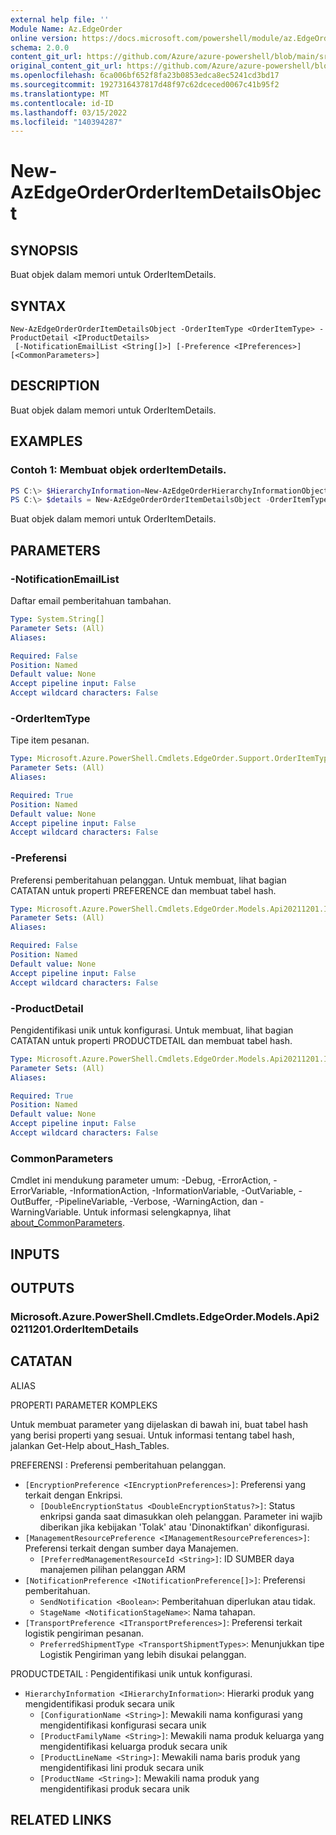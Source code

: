 ```yaml
---
external help file: ''
Module Name: Az.EdgeOrder
online version: https://docs.microsoft.com/powershell/module/az.EdgeOrder/new-AzEdgeOrderOrderItemDetailsObject
schema: 2.0.0
content_git_url: https://github.com/Azure/azure-powershell/blob/main/src/EdgeOrder/help/New-AzEdgeOrderOrderItemDetailsObject.md
original_content_git_url: https://github.com/Azure/azure-powershell/blob/main/src/EdgeOrder/help/New-AzEdgeOrderOrderItemDetailsObject.md
ms.openlocfilehash: 6ca006bf652f8fa23b0853edca8ec5241cd3bd17
ms.sourcegitcommit: 1927316437817d48f97c62dceced0067c41b95f2
ms.translationtype: MT
ms.contentlocale: id-ID
ms.lasthandoff: 03/15/2022
ms.locfileid: "140394287"
---
```

# New-AzEdgeOrderOrderItemDetailsObject

## SYNOPSIS
Buat objek dalam memori untuk OrderItemDetails.

## SYNTAX

```
New-AzEdgeOrderOrderItemDetailsObject -OrderItemType <OrderItemType> -ProductDetail <IProductDetails>
 [-NotificationEmailList <String[]>] [-Preference <IPreferences>] [<CommonParameters>]
```

## DESCRIPTION
Buat objek dalam memori untuk OrderItemDetails.

## EXAMPLES

### Contoh 1: Membuat objek orderItemDetails.
```powershell
PS C:\> $HierarchyInformation=New-AzEdgeOrderHierarchyInformationObject -ProductFamilyName "azurestackedge" -ProductLineName "azurestackedge" -ProductName "azurestackedgegpu" -ConfigurationName "EdgeP_High"
PS C:\> $details = New-AzEdgeOrderOrderItemDetailsObject -OrderItemType "Purchase"  -ProductDetail  @{"HierarchyInformation"=$HierarchyInformation}
```

Buat objek dalam memori untuk OrderItemDetails.

## PARAMETERS

### -NotificationEmailList
Daftar email pemberitahuan tambahan.

```yaml
Type: System.String[]
Parameter Sets: (All)
Aliases:

Required: False
Position: Named
Default value: None
Accept pipeline input: False
Accept wildcard characters: False
```

### -OrderItemType
Tipe item pesanan.

```yaml
Type: Microsoft.Azure.PowerShell.Cmdlets.EdgeOrder.Support.OrderItemType
Parameter Sets: (All)
Aliases:

Required: True
Position: Named
Default value: None
Accept pipeline input: False
Accept wildcard characters: False
```

### -Preferensi
Preferensi pemberitahuan pelanggan.
Untuk membuat, lihat bagian CATATAN untuk properti PREFERENCE dan membuat tabel hash.

```yaml
Type: Microsoft.Azure.PowerShell.Cmdlets.EdgeOrder.Models.Api20211201.IPreferences
Parameter Sets: (All)
Aliases:

Required: False
Position: Named
Default value: None
Accept pipeline input: False
Accept wildcard characters: False
```

### -ProductDetail
Pengidentifikasi unik untuk konfigurasi.
Untuk membuat, lihat bagian CATATAN untuk properti PRODUCTDETAIL dan membuat tabel hash.

```yaml
Type: Microsoft.Azure.PowerShell.Cmdlets.EdgeOrder.Models.Api20211201.IProductDetails
Parameter Sets: (All)
Aliases:

Required: True
Position: Named
Default value: None
Accept pipeline input: False
Accept wildcard characters: False
```

### CommonParameters
Cmdlet ini mendukung parameter umum: -Debug, -ErrorAction, -ErrorVariable, -InformationAction, -InformationVariable, -OutVariable, -OutBuffer, -PipelineVariable, -Verbose, -WarningAction, dan -WarningVariable. Untuk informasi selengkapnya, lihat [about_CommonParameters](http://go.microsoft.com/fwlink/?LinkID=113216).

## INPUTS

## OUTPUTS

### Microsoft.Azure.PowerShell.Cmdlets.EdgeOrder.Models.Api20211201.OrderItemDetails

## CATATAN

ALIAS

PROPERTI PARAMETER KOMPLEKS

Untuk membuat parameter yang dijelaskan di bawah ini, buat tabel hash yang berisi properti yang sesuai. Untuk informasi tentang tabel hash, jalankan Get-Help about_Hash_Tables.


PREFERENSI <IPreferences>: Preferensi pemberitahuan pelanggan.
  - `[EncryptionPreference <IEncryptionPreferences>]`: Preferensi yang terkait dengan Enkripsi.
    - `[DoubleEncryptionStatus <DoubleEncryptionStatus?>]`: Status enkripsi ganda saat dimasukkan oleh pelanggan. Parameter ini wajib diberikan jika kebijakan 'Tolak' atau 'Dinonaktifkan' dikonfigurasi.
  - `[ManagementResourcePreference <IManagementResourcePreferences>]`: Preferensi terkait dengan sumber daya Manajemen.
    - `[PreferredManagementResourceId <String>]`: ID SUMBER daya manajemen pilihan pelanggan ARM
  - `[NotificationPreference <INotificationPreference[]>]`: Preferensi pemberitahuan.
    - `SendNotification <Boolean>`: Pemberitahuan diperlukan atau tidak.
    - `StageName <NotificationStageName>`: Nama tahapan.
  - `[TransportPreference <ITransportPreferences>]`: Preferensi terkait logistik pengiriman pesanan.
    - `PreferredShipmentType <TransportShipmentTypes>`: Menunjukkan tipe Logistik Pengiriman yang lebih disukai pelanggan.

PRODUCTDETAIL <IProductDetails>: Pengidentifikasi unik untuk konfigurasi.
  - `HierarchyInformation <IHierarchyInformation>`: Hierarki produk yang mengidentifikasi produk secara unik
    - `[ConfigurationName <String>]`: Mewakili nama konfigurasi yang mengidentifikasi konfigurasi secara unik
    - `[ProductFamilyName <String>]`: Mewakili nama produk keluarga yang mengidentifikasi keluarga produk secara unik
    - `[ProductLineName <String>]`: Mewakili nama baris produk yang mengidentifikasi lini produk secara unik
    - `[ProductName <String>]`: Mewakili nama produk yang mengidentifikasi produk secara unik

## RELATED LINKS

